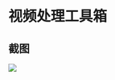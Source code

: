 # 视频处理工具箱

## 截图

![](https://www.imglink.cc/images/2021/06/15/e2f16e1e37a14bc3b9e7cda1e28a2bb0.png)